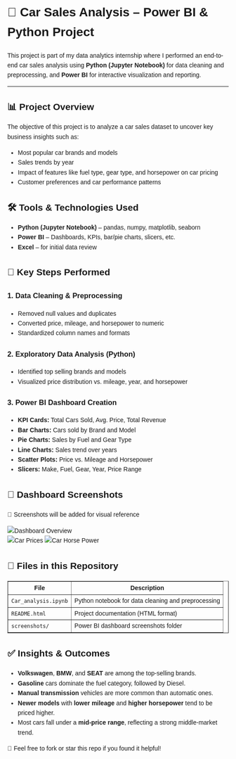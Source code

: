 <!DOCTYPE html>
<html lang="en">
<head>
  <meta charset="UTF-8">
  <title>Car Sales Analysis – Power BI & Python Project</title>
</head>
<body style="font-family: Arial, sans-serif; line-height: 1.6; background-color: #fdfdfd; padding: 20px;">

  <h1>🚗 Car Sales Analysis – Power BI & Python Project</h1>

  <p>This project is part of my data analytics internship where I performed an end-to-end car sales analysis using 
    <strong>Python (Jupyter Notebook)</strong> for data cleaning and preprocessing, and 
    <strong>Power BI</strong> for interactive visualization and reporting.
  </p>

  <hr>

  <h2>📊 Project Overview</h2>
  <p>
    The objective of this project is to analyze a car sales dataset to uncover key business insights such as:
    <ul>
      <li>Most popular car brands and models</li>
      <li>Sales trends by year</li>
      <li>Impact of features like fuel type, gear type, and horsepower on car pricing</li>
      <li>Customer preferences and car performance patterns</li>
    </ul>
  </p>

  <h2>🛠️ Tools & Technologies Used</h2>
  <ul>
    <li><strong>Python (Jupyter Notebook)</strong> – pandas, numpy, matplotlib, seaborn</li>
    <li><strong>Power BI</strong> – Dashboards, KPIs, bar/pie charts, slicers, etc.</li>
    <li><strong>Excel</strong> – for initial data review</li>
  </ul>

  <h2>📌 Key Steps Performed</h2>
  <h3>1. Data Cleaning & Preprocessing</h3>
  <ul>
    <li>Removed null values and duplicates</li>
    <li>Converted price, mileage, and horsepower to numeric</li>
    <li>Standardized column names and formats</li>
  </ul>

  <h3>2. Exploratory Data Analysis (Python)</h3>
  <ul>
    <li>Identified top selling brands and models</li>
    <li>Visualized price distribution vs. mileage, year, and horsepower</li>
  </ul>

  <h3>3. Power BI Dashboard Creation</h3>
  <ul>
    <li><strong>KPI Cards:</strong> Total Cars Sold, Avg. Price, Total Revenue</li>
    <li><strong>Bar Charts:</strong> Cars sold by Brand and Model</li>
    <li><strong>Pie Charts:</strong> Sales by Fuel and Gear Type</li>
    <li><strong>Line Charts:</strong> Sales trend over years</li>
    <li><strong>Scatter Plots:</strong> Price vs. Mileage and Horsepower</li>
    <li><strong>Slicers:</strong> Make, Fuel, Gear, Year, Price Range</li>
  </ul>

  <h2>📸 Dashboard Screenshots</h2>
  <p>📁 Screenshots will be added for visual reference</p>

  <img src="![alt text](<screenshots/Screenshot 2025-04-08 183901.png>)" alt="Dashboard Overview" width="600"><br>
  <img src="![alt text](<screenshots/Screenshot 2025-04-08 183947.png>)" alt="Car Prices" width="600">
  <img src="![alt text](<screenshots/Screenshot 2025-04-08 184032.png>)" alt="Car Horse Power" width="600">

  <h2>📁 Files in this Repository</h2>
  <table border="1" cellpadding="8" cellspacing="0">
    <tr>
      <th>File</th>
      <th>Description</th>
    </tr>
    <tr>
      <td><code>Car_analysis.ipynb</code></td>
      <td>Python notebook for data cleaning and preprocessing</td>
    </tr>
    <tr>
      <td><code>README.html</code></td>
      <td>Project documentation (HTML format)</td>
    </tr>
    <tr>
      <td><code>screenshots/</code></td>
      <td>Power BI dashboard screenshots folder</td>
    </tr>
  </table>

  <h2>✅ Insights & Outcomes</h2>
  <ul>
    <li><strong>Volkswagen</strong>, <strong>BMW</strong>, and <strong>SEAT</strong> are among the top-selling brands.</li>
    <li><strong>Gasoline</strong> cars dominate the fuel category, followed by Diesel.</li>
    <li><strong>Manual transmission</strong> vehicles are more common than automatic ones.</li>
    <li><strong>Newer models</strong> with <strong>lower mileage</strong> and <strong>higher horsepower</strong> tend to be priced higher.</li>
    <li>Most cars fall under a <strong>mid-price range</strong>, reflecting a strong middle-market trend.</li>
  </ul>

  <p>📌 Feel free to fork or star this repo if you found it helpful!</p>

</body>
</html>
